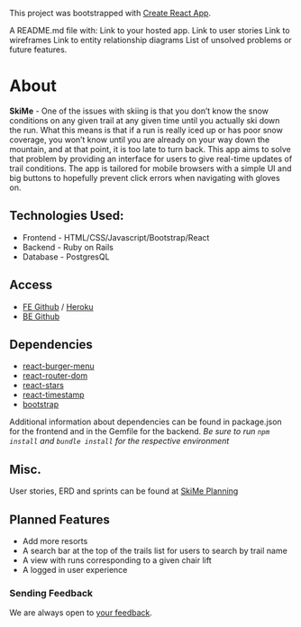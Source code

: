 This project was bootstrapped with [Create React App](https://github.com/facebookincubator/create-react-app).

A README.md file with:
 Link to your hosted app.
 Link to user stories
 Link to wireframes
 Link to entity relationship diagrams
 List of unsolved problems or future features.
 
# About
**SkiMe** - One of the issues with skiing is that you don’t know the snow conditions on any given trail at any given time until you actually ski down the run. What this means is that if a run is really iced up or has poor snow coverage, you won’t know until you are already on your way down the mountain, and at that point, it is too late to turn back. This app aims to solve that problem by providing an interface for users to give real-time updates of trail conditions. The app is tailored for mobile browsers with a simple UI and big buttons to hopefully prevent click errors when navigating with gloves on.

## Technologies Used:
* Frontend - HTML/CSS/Javascript/Bootstrap/React
* Backend - Ruby on Rails
* Database - PostgresQL

## Access
 * [FE Github](https://github.com/kjkeaston/SkiMe) / [Heroku](https://ski-me.herokuapp.com/)
 * [BE Github](https://github.com/kjkeaston/SkiMe-api)
 
## Dependencies
* [react-burger-menu](https://www.npmjs.com/package/react-burger-menu)
* [react-router-dom](https://www.npmjs.com/package/react-router-dom)
* [react-stars](https://www.npmjs.com/package/react-stars)
* [react-timestamp](https://www.npmjs.com/package/react-timestamp)
* [bootstrap](https://getbootstrap.com/docs/4.0/getting-started/download/#npm)

Additional information about dependencies can be found in package.json for the frontend and in the Gemfile for the backend. *Be sure to run `npm install` and `bundle install` for the respective environment*

## Misc.
User stories, ERD and sprints can be found at [SkiMe Planning](https://docs.google.com/document/d/15cgaK5j1A_OZDtIFn_dI-0Qt21Q_IZt3b7RPJG8elDA/edit)
 
## Planned Features
* Add more resorts
* A search bar at the top of the trails list for users to search by trail name
* A view with runs corresponding to a given chair lift
* A logged in user experience 




### Sending Feedback
We are always open to [your feedback](https://github.com/kjkeaston/SkiMe/issues).
